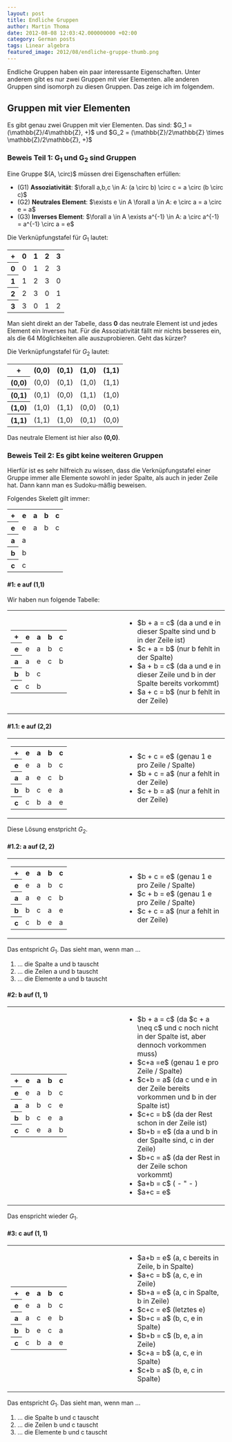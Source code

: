 ```yaml
---
layout: post
title: Endliche Gruppen
author: Martin Thoma
date: 2012-08-08 12:03:42.000000000 +02:00
category: German posts
tags: Linear algebra
featured_image: 2012/08/endliche-gruppe-thumb.png
---
```

Endliche Gruppen haben ein paar interessante Eigenschaften. Unter anderem gibt es nur zwei Gruppen mit vier Elementen. alle anderen Gruppen sind isomorph zu diesen Gruppen. Das zeige ich im folgendem.

<h2>Gruppen mit vier Elementen</h2>
Es gibt genau zwei Gruppen mit vier Elementen. Das sind:
$G_1 = (\mathbb{Z}/4\mathbb{Z}, +)$ und
$G_2 = (\mathbb{Z}/2\mathbb{Z} \times \mathbb{Z}/2\mathbb{Z}, +)$

<h3>Beweis Teil 1: G<sub>1</sub> und G<sub>2</sub> sind Gruppen</h3>
Eine Gruppe $(A, \circ)$ m&uuml;ssen drei Eigenschaften erf&uuml;llen:
<ul>
  <li>(G1) <strong>Assoziativit&auml;t</strong>: $\forall a,b,c \in A: (a \circ b) \circ c = a \circ (b \circ c)$</li>
  <li>(G2) <strong>Neutrales Element</strong>: $\exists e \in A \forall a \in A: e \circ a = a \circ e = a$</li>
  <li>(G3) <strong>Inverses Element</strong>: $\forall a \in A \exists a^{-1} \in A: a \circ a^{-1} = a^{-1} \circ a = e$</li>
</ul>

Die Verkn&uuml;pfungstafel f&uuml;r $G_1$ lautet:
<table class="wikitable" style="width:300px">
  <tr>
    <th>+</th>
    <th>0</th>
    <th>1</th>
    <th>2</th>
    <th>3</th>
  </tr>
  <tr>
    <th>0</th>
    <td class="hintergrundfarbe9">0</td>
    <td>1</td>
    <td>2</td>
    <td>3</td>
  </tr>
  <tr>
    <th>1</th>
    <td>1</td>
    <td>2</td>
    <td>3</td>
    <td class="hintergrundfarbe9">0</td>
  </tr>
  <tr>
    <th>2</th>
    <td>2</td>
    <td>3</td>
    <td class="hintergrundfarbe9">0</td>
    <td>1</td>
  </tr>
  <tr>
    <th>3</th>
    <td>3</td>
    <td class="hintergrundfarbe9">0</td>
    <td>1</td>
    <td>2</td>
  </tr>
</table>

Man sieht direkt an der Tabelle, dass <strong>0</strong> das neutrale Element ist und jedes Element ein Inverses hat. F&uuml;r die Assoziativit&auml;t f&auml;llt mir nichts besseres ein, als die 64 M&ouml;glichkeiten alle auszuprobieren. Geht das k&uuml;rzer?

Die Verkn&uuml;pfungstafel f&uuml;r $G_2$ lautet:
<table class="wikitable" style="width:300px">
  <tr>
    <th>+</th>
    <th>(0,0)</th>
    <th>(0,1)</th>
    <th>(1,0)</th>
    <th>(1,1)</th>
  </tr>
  <tr>
    <th>(0,0)</th>
    <td class="hintergrundfarbe9">(0,0)</td>
    <td>(0,1)</td>
    <td>(1,0)</td>
    <td>(1,1)</td>
  </tr>
  <tr>
    <th>(0,1)</th>
    <td>(0,1)</td>
    <td class="hintergrundfarbe9">(0,0)</td>
    <td>(1,1)</td>
    <td>(1,0)</td>
  </tr>
  <tr>
    <th>(1,0)</th>
    <td>(1,0)</td>
    <td>(1,1)</td>
    <td class="hintergrundfarbe9">(0,0)</td>
    <td>(0,1)</td>
  </tr>
  <tr>
    <th>(1,1)</th>
    <td>(1,1)</td>
    <td>(1,0)</td>
    <td>(0,1)</td>
    <td class="hintergrundfarbe9">(0,0)</td>
  </tr>
</table>

Das neutrale Element ist hier also <strong>(0,0)</strong>.

<h3>Beweis Teil 2: Es gibt keine weiteren Gruppen</h3>
Hierf&uuml;r ist es sehr hilfreich zu wissen, dass die Verkn&uuml;pfungstafel einer Gruppe immer alle Elemente sowohl in jeder Spalte, als auch in jeder Zeile hat. Dann kann man es Sudoku-m&auml;&szlig;ig beweisen.

Folgendes Skelett gilt immer:
<table class="wikitable" style="width:250px">
  <tr>
    <th>+</th>
    <th>e</th>
    <th>a</th>
    <th>b</th>
    <th>c</th>
  </tr>
  <tr>
    <th>e</th>
    <td>e</td>
    <td>a</td>
    <td>b</td>
    <td>c</td>
  </tr>
  <tr>
    <th>a</th>
    <td>a</td>
    <td></td>
    <td></td>
    <td></td>
  </tr>
  <tr>
    <th>b</th>
    <td>b</td>
    <td></td>
    <td></td>
    <td></td>
  </tr>
  <tr>
    <th>c</th>
    <td>c</td>
    <td></td>
    <td></td>
    <td></td>
  </tr>
</table>

<h4>#1: e auf (1,1)</h4>
Wir haben nun folgende Tabelle:
<table>
<tr>
<td>
<table class="wikitable" style="width:250px">
  <tr>
    <th>+</th>
    <th>e</th>
    <th>a</th>
    <th>b</th>
    <th>c</th>
  </tr>
  <tr>
    <th>e</th>
    <td>e</td>
    <td>a</td>
    <td>b</td>
    <td>c</td>
  </tr>
  <tr>
    <th>a</th>
    <td>a</td>
    <td class="hintergrundfarbe7">e</td>
    <td class="hintergrundfarbe8">c</td>
    <td class="hintergrundfarbe8">b</td>
  </tr>
  <tr>
    <th>b</th>
    <td>b</td>
    <td class="hintergrundfarbe8">c</td>
    <td></td>
    <td></td>
  </tr>
  <tr>
    <th>c</th>
    <td>c</td>
    <td class="hintergrundfarbe8">b</td>
    <td></td>
    <td></td>
  </tr>
</table>
</td>
<td>
<ul>
  <li>$b + a = c$ (da a und e in dieser Spalte sind und b in der Zeile ist)</li>
  <li>$c + a = b$ (nur b fehlt in der Spalte)</li>
  <li>$a + b = c$ (da a und e in dieser Zeile und b in der Spalte bereits vorkommt)</li>
  <li>$a + c = b$ (nur b fehlt in der Zeile)</li>
</ul>
</td>
</tr>
</table>

<h4>#1.1: e auf (2,2)</h4>
<table>
<tr>
<td>
<table class="wikitable" style="width:250px">
  <tr>
    <th>+</th>
    <th>e</th>
    <th>a</th>
    <th>b</th>
    <th>c</th>
  </tr>
  <tr>
    <th>e</th>
    <td>e</td>
    <td>a</td>
    <td>b</td>
    <td>c</td>
  </tr>
  <tr>
    <th>a</th>
    <td>a</td>
    <td>e</td>
    <td>c</td>
    <td>b</td>
  </tr>
  <tr>
    <th>b</th>
    <td>b</td>
    <td>c</td>
    <td class="hintergrundfarbe7">e</td>
    <td class="hintergrundfarbe8">a</td>
  </tr>
  <tr>
    <th>c</th>
    <td>c</td>
    <td>b</td>
    <td class="hintergrundfarbe8">a</td>
    <td class="hintergrundfarbe8">e</td>
  </tr>
</table>
</td>
<td>
<ul>
  <li>$c + c = e$ (genau 1 e pro Zeile / Spalte)</li>
  <li>$b + c = a$ (nur a fehlt in der Zeile)</li>
  <li>$c + b = a$ (nur a fehlt in der Zeile)</li>
</ul>
</td>
</tr>
</table>

Diese L&ouml;sung enstpricht $G_2$.

<h4>#1.2: a auf (2, 2)</h4>
<table>
<tr>
<td>
<table class="wikitable" style="width:250px">
  <tr>
    <th>+</th>
    <th>e</th>
    <th>a</th>
    <th>b</th>
    <th>c</th>
  </tr>
  <tr>
    <th>e</th>
    <td>e</td>
    <td>a</td>
    <td>b</td>
    <td>c</td>
  </tr>
  <tr>
    <th>a</th>
    <td>a</td>
    <td>e</td>
    <td>c</td>
    <td>b</td>
  </tr>
  <tr>
    <th>b</th>
    <td>b</td>
    <td>c</td>
    <td class="hintergrundfarbe7">a</td>
    <td class="hintergrundfarbe8">e</td>
  </tr>
  <tr>
    <th>c</th>
    <td>c</td>
    <td>b</td>
    <td class="hintergrundfarbe8">e</td>
    <td class="hintergrundfarbe8">a</td>
  </tr>
</table>
</td>
<td>
<ul>
  <li>$b + c = e$ (genau 1 e pro Zeile / Spalte)</li>
  <li>$c + b = e$ (genau 1 e pro Zeile / Spalte)</li>
  <li>$c + c = a$ (nur a fehlt in der Zeile)</li>
</ul>
</td>
</tr>
</table>

Das entspricht $G_1$. Das sieht man, wenn man ...
<ol>
 <li>... die Spalte a und b tauscht</li>
 <li>... die Zeilen a und b tauscht</li>
 <li>... die Elemente a und b tauscht</li>
</ol> 

<h4>#2: b auf (1, 1)</h4>
<table>
<tr>
<td>
<table class="wikitable" style="width:250px">
  <tr>
    <th>+</th>
    <th>e</th>
    <th>a</th>
    <th>b</th>
    <th>c</th>
  </tr>
  <tr>
    <th>e</th>
    <td>e</td>
    <td>a</td>
    <td>b</td>
    <td>c</td>
  </tr>
  <tr>
    <th>a</th>
    <td>a</td>
    <td class="hintergrundfarbe7">b</td>
    <td class="hintergrundfarbe8">c</td>
    <td class="hintergrundfarbe8">e</td>
  </tr>
  <tr>
    <th>b</th>
    <td>b</td>
    <td class="hintergrundfarbe8">c</td>
    <td class="hintergrundfarbe8">e</td>
    <td class="hintergrundfarbe8">a</td>
  </tr>
  <tr>
    <th>c</th>
    <td>c</td>
    <td class="hintergrundfarbe8">e</td>
    <td class="hintergrundfarbe8">a</td>
    <td class="hintergrundfarbe8">b</td>
  </tr>
</table>
</td>
<td>
<ul>
  <li>$b + a = c$ (da $c + a \neq c$ und c noch nicht in der Spalte ist, aber dennoch vorkommen muss)</li>
  <li>$c+a =e$ (genau 1 e pro Zeile / Spalte)</li>
  <li>$c+b = a$ (da c und e in der Zeile bereits vorkommen und b in der Spalte ist)</li>
  <li>$c+c = b$ (da der Rest schon in der Zeile ist)</li>
  <li>$b+b = e$ (da a und b in der Spalte sind, c in der Zeile)</li>
  <li>$b+c = a$ (da der Rest in der Zeile schon vorkommt)</li>
  <li>$a+b = c$ ( - " - )</li>
  <li>$a+c = e$</li>
</ul>
</td>
</tr>
</table>

Das enspricht wieder $G_1$.

<h4>#3: c auf (1, 1)</h4>
<table>
<tr>
<td>
<table class="wikitable" style="width:250px">
  <tr>
    <th>+</th>
    <th>e</th>
    <th>a</th>
    <th>b</th>
    <th>c</th>
  </tr>
  <tr>
    <th>e</th>
    <td>e</td>
    <td>a</td>
    <td>b</td>
    <td>c</td>
  </tr>
  <tr>
    <th>a</th>
    <td>a</td>
    <td class="hintergrundfarbe7">c</td>
    <td class="hintergrundfarbe8">e</td>
    <td class="hintergrundfarbe8">b</td>
  </tr>
  <tr>
    <th>b</th>
    <td>b</td>
    <td class="hintergrundfarbe8">e</td>
    <td class="hintergrundfarbe8">c</td>
    <td class="hintergrundfarbe8">a</td>
  </tr>
  <tr>
    <th>c</th>
    <td>c</td>
    <td class="hintergrundfarbe8">b</td>
    <td class="hintergrundfarbe8">a</td>
    <td class="hintergrundfarbe8">e</td>
  </tr>
</table>
</td>
<td>
<ul>
  <li>$a+b = e$ (a, c bereits in Zeile, b in Spalte)</li>
  <li>$a+c = b$ (a, c, e in Zeile)</li>
  <li>$b+a = e$ (a, c in Spalte, b in Zeile)</li>
  <li>$c+c = e$ (letztes e)</li>
  <li>$b+c = a$ (b, c, e in Spalte)</li>
  <li>$b+b = c$ (b, e, a in Zeile)</li>
  <li>$c+a = b$ (a, c, e in Spalte)</li>
  <li>$c+b = a$ (b, e, c in Spalte)</li>
</ul>
</td>
</tr>
</table>

Das entspricht $G_1$. Das sieht man, wenn man ...
<ol>
 <li>... die Spalte b und c tauscht</li>
 <li>... die Zeilen b und c tauscht</li>
 <li>... die Elemente b und c tauscht</li>
</ol> 

